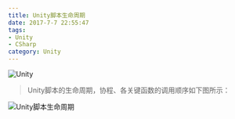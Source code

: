 ```yaml
---
title: Unity脚本生命周期
date: 2017-7-7 22:55:47
tags: 
- Unity
- CSharp
category: Unity
---
```


![Unity](https://tse1-mm.cn.bing.net/th/id/OIP-C.TPnSpv0PowWa1j_0SdXeWQHaEM?pid=ImgDet&rs=1)

> Unity脚本的生命周期，协程、各关键函数的调用顺序如下图所示：

<!--more-->

![Unity脚本生命周期](/images/20170707_monobehaviour_flowchart.svg)